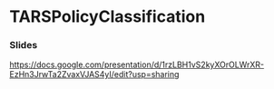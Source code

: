 # TARSPolicyClassification

### Slides
https://docs.google.com/presentation/d/1rzLBH1vS2kyXOrOLWrXR-EzHn3JrwTa2ZvaxVJAS4yI/edit?usp=sharing
